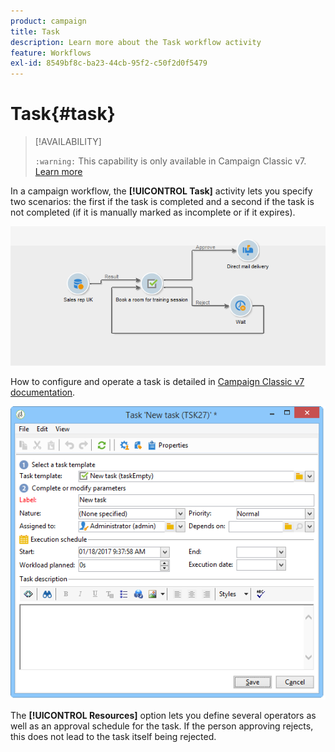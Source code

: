```yaml
---
product: campaign
title: Task
description: Learn more about the Task workflow activity
feature: Workflows
exl-id: 8549bf8c-ba23-44cb-95f2-c50f2d0f5479
---
```

# Task{#task}



>[!AVAILABILITY]
>
>`:warning:` This capability is only available in Campaign Classic v7. [Learn more](../../mrm/using/creating-and-managing-tasks.md)

In a campaign workflow, the **[!UICONTROL Task]** activity lets you specify two scenarios: the first if the task is completed and a second if the task is not completed (if it is manually marked as incomplete or if it expires).

![](assets/mrm_task_in_workflow.png)

How to configure and operate a task is detailed in [Campaign Classic v7 documentation](../../mrm/using/creating-and-managing-tasks.md).

![](assets/wkf_task_activity.png)

The **[!UICONTROL Resources]** option lets you define several operators as well as an approval schedule for the task. If the person approving rejects, this does not lead to the task itself being rejected.
